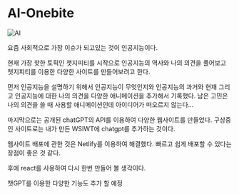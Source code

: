 # AI-Onebite

![AI](https://user-images.githubusercontent.com/109690369/229731413-100cba75-0de2-4f5b-99a0-fc501fb21506.png)

요즘 사회적으로 가장 이슈가 되고있는 것이 인공지능이다.

현재 가장 핫한 토픽인 챗지피티를 시작으로 인공지능의 역사와 나의 의견을 풀어보고 챗지피티를 이용한 다양한 사이트를 만들어보려고 한다.

먼저 인공지능을 설명하기 위해서 인공지능이 무엇인지와 인공지능의 과거와 현재 그리고 인공지능에 대한 나의 의견을 다양한 애니메이션을 추가해서 기록했다.
남은 고민은 나의 의견을 쓸 때 사용할 애니메이션인데 아이디어가 떠오르지 않는다...

마지막으로는 공개된 chatGPT의 API를 이용하여 다양한 웹사이트를 만들었다. 구상중인 사이트로는 내가 만든 WSIWT에 chatgpt를 추가하는 것이다. 

웹사이트 배포에 관한 것은 Netlify를 이용하여 해결했다. 빠르고 쉽게 배포할 수 있다는 장점이 좋은 것 같다.

후에 react를 사용하여 다시 한번 만들어 볼 생각이다.

챗GPT를 이용한 다양한 기능도 추가 할 예정
